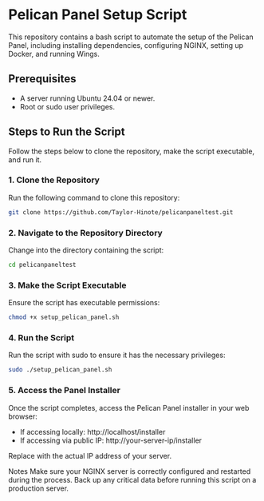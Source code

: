 # Pelican Panel Setup Script
This repository contains a bash script to automate the setup of the Pelican Panel, including installing dependencies, configuring NGINX, setting up Docker, and running Wings.

## Prerequisites
- A server running Ubuntu 24.04 or newer.
- Root or sudo user privileges.
  
## Steps to Run the Script
Follow the steps below to clone the repository, make the script executable, and run it.

### 1. Clone the Repository
Run the following command to clone this repository:

``` bash
git clone https://github.com/Taylor-Hinote/pelicanpaneltest.git
```
### 2. Navigate to the Repository Directory
Change into the directory containing the script:

```bash
cd pelicanpaneltest
```
### 3. Make the Script Executable
Ensure the script has executable permissions:

```bash
chmod +x setup_pelican_panel.sh
```

### 4. Run the Script
Run the script with sudo to ensure it has the necessary privileges:

```bash
sudo ./setup_pelican_panel.sh
```

### 5. Access the Panel Installer
Once the script completes, access the Pelican Panel installer in your web browser:

- If accessing locally: http://localhost/installer
- If accessing via public IP: http://your-server-ip/installer

Replace <your-server-ip> with the actual IP address of your server.

Notes
Make sure your NGINX server is correctly configured and restarted during the process.
Back up any critical data before running this script on a production server.
